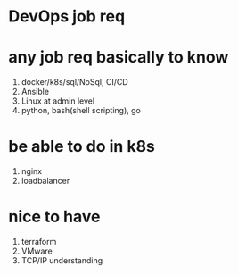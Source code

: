 # DevOps job req

# any job req basically to know 
1. docker/k8s/sql/NoSql, CI/CD
1. Ansible
1. Linux at admin level
1. python, bash(shell scripting), go

# be able to do in k8s
1. nginx
1. loadbalancer

# nice to have
1. terraform
1. VMware
1. TCP/IP understanding
